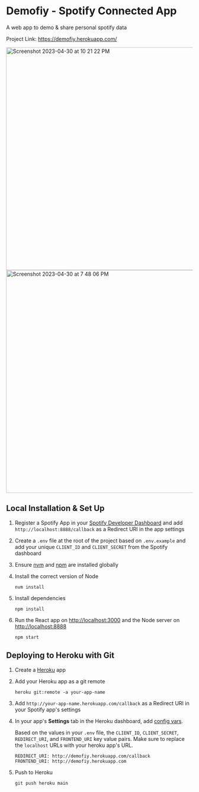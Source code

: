 # Demofiy -  Spotify Connected App

A web app to demo & share personal spotify data

Project Link:  https://demofiy.herokuapp.com/

<img width="600" alt="Screenshot 2023-04-30 at 10 21 22 PM" src="https://user-images.githubusercontent.com/31637771/235398100-265e777d-c064-4442-b848-66f6dd6bad2b.png">

<img width="600" alt="Screenshot 2023-04-30 at 7 48 06 PM" src="https://user-images.githubusercontent.com/31637771/235398296-8de5e15a-bbcc-4b6f-a164-4825d4e6dff8.png">



## Local Installation & Set Up

1. Register a Spotify App in your [Spotify Developer Dashboard](https://developer.spotify.com/dashboard/) and add `http://localhost:8888/callback` as a Redirect URI in the app settings

2. Create a `.env` file at the root of the project based on `.env.example` and add your unique `CLIENT_ID` and `CLIENT_SECRET` from the Spotify dashboard

3. Ensure [nvm](https://github.com/nvm-sh/nvm) and [npm](https://www.npmjs.com/) are installed globally

4. Install the correct version of Node

    ```shell
    nvm install
    ```

5. Install dependencies

    ```shell
    npm install
    ```

6. Run the React app on <http://localhost:3000> and the Node server on <http://localhost:8888>

    ```shell
    npm start
    ```

## Deploying to Heroku with Git

1. Create a [Heroku](https://www.heroku.com/) app

2. Add your Heroku app as a git remote

    ```shell
    heroku git:remote -a your-app-name
    ```

3. Add `http://your-app-name.herokuapp.com/callback` as a Redirect URI in your Spotify app's settings

4. In your app's **Settings** tab in the Heroku dashboard, add [config vars](https://devcenter.heroku.com/articles/config-vars#using-the-heroku-dashboard).

   Based on the values in your `.env` file, the `CLIENT_ID`, `CLIENT_SECRET`, `REDIRECT_URI`, and `FRONTEND_URI` key value pairs. Make sure to replace the `localhost` URLs with your heroku app's URL.

   ```env
   REDIRECT_URI: http://demofiy.herokuapp.com/callback
   FRONTEND_URI: http://demofiy.herokuapp.com
   ```

5. Push to Heroku

    ```shell
    git push heroku main
    ```

